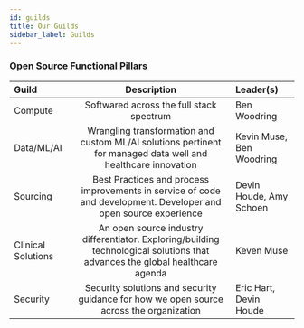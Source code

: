 ```yaml
---
id: guilds
title: Our Guilds
sidebar_label: Guilds
---
```


### Open Source Functional Pillars

| Guild              |                                                          Description                                                          | Leader(s)                |
| :----------------- | :---------------------------------------------------------------------------------------------------------------------------: | :----------------------- |
| Compute            |                                           Softwared across the full stack spectrum                                            | Ben Woodring             |
| Data/ML/AI         |         Wrangling transformation and custom ML/AI solutions pertinent for managed data well and healthcare innovation         | Kevin Muse, Ben Woodring |
| Sourcing           |       Best Practices and process improvements in service of code and development. Developer and open source experience        | Devin Houde, Amy Schoen  |
| Clinical Solutions | An open source industry differentiator. Exploring/building technological solutions that advances the global healthcare agenda | Keven Muse               |
| Security           |                    Security solutions and security guidance for how we open source across the organization                    | Eric Hart, Devin Houde   |
